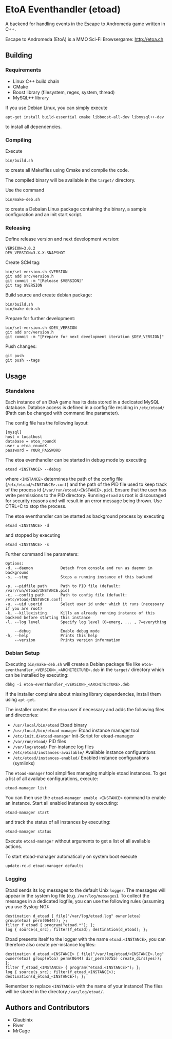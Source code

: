 EtoA Eventhandler (etoad)
=========================

A backend for handling events in the Escape to Andromeda game written in C++.

Escape to Andromeda (EtoA) is a MMO Sci-Fi Browsergame: http://etoa.ch

Building
--------

### Requirements ###

 * Linux C++ build chain
 * CMake
 * Boost library (filesystem, regex, system, thread)
 * MySQL++ library

If you use Debian Linux, you can simply execute

	apt-get install build-essential cmake libboost-all-dev libmysql++-dev

to install all dependencies.

### Compiling ###

Execute

	bin/build.sh

to create all Makefiles using Cmake and compile the code.

The compiled binary will be available in the `target/` directory.

Use the command 

	bin/make-deb.sh
	
to create a Debaian Linux package containing the binary, a sample configuration and an init start script.

### Releasing ###

Define release version and next development version:

    VERSION=3.0.2
    DEV_VERSION=3.X.X-SNAPSHOT
    
Create SCM tag:

    bin/set-version.sh $VERSION
    git add src/version.h
    git commit -m "[Release $VERSION]"
    git tag $VERSION
    
Build source and create debian package:

    bin/build.sh
    bin/make-deb.sh
    
Prepare for further development:

    bin/set-version.sh $DEV_VERSION
    git add src/version.h
    git commit -m "[Prepare for next development iteration $DEV_VERSION]"

Push changes:

    git push
    git push --tags
    
Usage
-----

### Standalone ###

Each instance of an EtoA game has its data stored in a dedicated MySQL database. 
Databse access is defined in a config file residing in `/etc/etoad/` (Path can be changed with command line parameter).

The config file has the following layout:

	[mysql]
	host = localhost
	database = etoa_roundX
	user = etoa_roundX
	password = YOUR_PASSWORD

The etoa eventhandler can be started in debug mode by executing

	etoad <INSTANCE> --debug

where `<INSTANCE>` determines the path of the config file (`/etc/etoad/<INSTANCE>.conf`) and the path of 
the PID file used to keep track of the process id (`/var/run/etoad/<INSTANCE>.pid`). 
Ensure that the user has write permissions to the PID directory. Running `etoad` as root is discouraged
for security reasons and will result in an error message being thrown.
Use CTRL+C to stop the process.

The etoa eventhandler can be started as background process by executing

	etoad <INSTANCE> -d

and stopped by executing

	etoad <INSTANCE> -s

Further command line parameters:
	
	Options:
  	-d, --daemon            Detach from console and run as daemon in background
  	-s, --stop              Stops a running instance of this backend
	
  	-p, --pidfile path      Path to PID file (default: /var/run/etoad/INSTANCE.pid)
  	-c, --config path       Path to config file (default: /etc/etoad/INSTANCE.conf)
  	-u, --uid userid        Select user id under which it runs (necessary if you are root)
  	-k, --killexisting      Kills an already running instance of this backend before starting this instance
  	-l, --log level         Specify log level (0=emerg, ... , 7=everything

	    --debug             Enable debug mode
  	-h, --help              Prints this help
      	--version           Prints version information

### Debian Setup ###

Executing `bin/make-deb.sh` will create a Debian package file like `etoa-eventhandler_<VERSION>_<ARCHITECTURE>.deb` in the `target/` directory which can be installed by executing:

	dbkg -i etoa-eventhandler_<VERSION>_<ARCHITECTURE>.deb

If the installer complains about missing library dependencies, install them using `apt-get`.

The installer creates the `etoa` user if necessary and adds the following files and directories:

 * `/usr/local/bin/etoad` Etoad binary
 * `/usr/local/bin/etoad-manager` Etoad instance manager tool
 * `/etc/init.d/etoad-manager` Init-Script for etoad-manager
 * `/var/run/etoad/` PID files
 * `/var/log/etoad/` Per-instance log files
 * `/etc/etoad/instances-available/` Available instance configurations
 * `/etc/etoad/instances-enabled/` Enabled instance configurations (symlinks)
 
The `etoad-manager` tool simplifies managing multiple etoad instances. To get a list of all availabe configurations, execute:

	etoad-manager list
	
You can then use the `etoad-manager enable <INSTANCE>` command to enable an instance. Start all enabled instances by executing:

	etoad-manager start
	
and track the status of all instances by executing:

	etoad-manager status
	
Execute `etoad-manager` without arguments to get a list of all available actions.

To start etoad-manager automatically on system boot execute

	update-rc.d etoad-manager defaults

### Logging ###

Etoad sends its log messages to the default Unix `logger`. The messages will appear in the system 
log file (e.g. `/var/log/messages`). 
To collect the messages in a dedicated logfile, you can use the following rules (assuming you use Syslog-NG):

	destination d_etoad { file("/var/log/etoad.log" owner(etoa) group(etoa) perm(0644)); };
	filter f_etoad { program("etoad.*"); };
	log { source(s_src); filter(f_etoad); destination(d_etoad); };

Etoad presents itself to the logger with the name `etoad.<INSTANCE>`, you can therefore also create per-instance logfiles:

	destination d_etoad_<INSTANCE> { file("/var/log/etoad/<INSTANCE>.log" owner(etoa) group(etoa) perm(0644) dir_perm(0755) create_dirs(yes)); };
	filter f_etoad_<INSTANCE> { program("etoad.<INSTANCE>"); };
	log { source(s_src); filter(f_etoad_<INSTANCE>); destination(d_etoad_<INSTANCE>); };

Remember to replace `<INSTANCE>` with the name of your instance! The files will be stored in the directory `/var/log/etoad/`.


Authors and Contributors
------------------------

 * Glaubinix
 * River
 * MrCage
